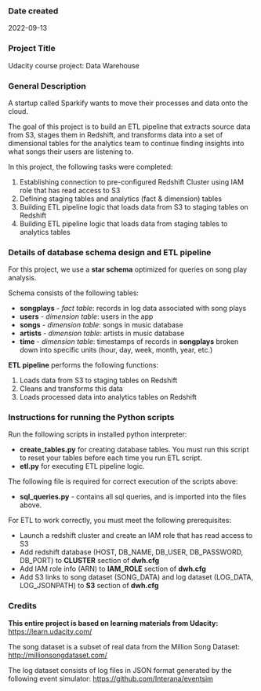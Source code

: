### Date created
2022-09-13


### Project Title
Udacity course project: Data Warehouse


### General Description
A startup called Sparkify wants to move their processes and data onto the cloud.

The goal of this project is to build an ETL pipeline that extracts source data from S3,
stages them in Redshift, and transforms data into a set of dimensional tables
for the analytics team to continue finding insights into what songs their users are listening to.

In this project, the following tasks were completed:
1. Establishing connection to pre-configured Redshift Cluster using IAM role that has read access to S3
2. Defining staging tables and analytics (fact & dimension) tables
3. Building ETL pipeline logic that loads data from S3 to staging tables on Redshift
4. Building ETL pipeline logic that loads data from staging tables to analytics tables


### Details of database schema design and ETL pipeline
For this project, we use a **star schema** optimized for queries on song play analysis.

Schema consists of the following tables:
- **songplays** - _fact table_: records in log data associated with song plays
- **users** - _dimension table_: users in the app
- **songs** - _dimension table_: songs in music database
- **artists** - _dimension table_: artists in music database
- **time** - _dimension table_: timestamps of records in **songplays** broken down into specific units (hour, day, week, month, year, etc.)


**ETL pipeline** performs the following functions:
1. Loads data from S3 to staging tables on Redshift
2. Cleans and transforms this data
3. Loads processed data into analytics tables on Redshift


### Instructions for running the Python scripts
Run the following scripts in installed python interpreter:
- **create_tables.py** for creating database tables. You must run this script to reset your tables before each time you run ETL script.
- **etl.py** for executing ETL pipeline logic.

The following file is required for correct execution of the scripts above:
- **sql_queries.py** - contains all sql queries, and is imported into the files above.


For ETL to work correctly, you must meet the following prerequisites:
- Launch a redshift cluster and create an IAM role that has read access to S3
- Add redshift database (HOST, DB_NAME, DB_USER, DB_PASSWORD, DB_PORT) to **CLUSTER** section of **dwh.cfg**
- Add IAM role info (ARN) to **IAM_ROLE** section of **dwh.cfg**
- Add S3 links to song dataset (SONG_DATA) and log dataset (LOG_DATA, LOG_JSONPATH) to **S3** section of **dwh.cfg**


### Credits

**This entire project is based on learning materials from Udacity:**
https://learn.udacity.com/

The song dataset is a subset of real data from the Million Song Dataset:
http://millionsongdataset.com/

The log dataset consists of log files in JSON format generated by the following event simulator:
https://github.com/Interana/eventsim
